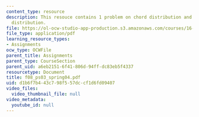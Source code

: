 ```yaml
---
content_type: resource
description: This resouce contains 1 problem on chord distribution and spanwise chord
  distribution.
file: https://ol-ocw-studio-app-production.s3.amazonaws.com/courses/16-01-unified-engineering-i-ii-iii-iv-fall-2005-spring-2006/d1b6f7b443c798f557dccf1d6fd09407_f08_ps03_spring04.pdf
file_type: application/pdf
learning_resource_types:
- Assignments
ocw_type: OCWFile
parent_title: Assignments
parent_type: CourseSection
parent_uid: a6eb2151-6f41-806d-94ff-dc83eb5f4337
resourcetype: Document
title: f08_ps03_spring04.pdf
uid: d1b6f7b4-43c7-98f5-57dc-cf1d6fd09407
video_files:
  video_thumbnail_file: null
video_metadata:
  youtube_id: null
---
```


